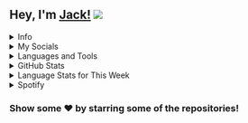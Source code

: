 ## Hey, I'm [Jack!](https://heyjack.info) <img src="https://raw.githubusercontent.com/therealheyjack/therealheyjack/master/wave.gif" width="30px">

<details><summary>Info</summary>
<p>

- 🔭 I’m currently working on [My Portfolio](https://github.com/).
- 🌱 I’m currently learning TypeScript / C#.
- 🏫 I’m currently studying [BSc (Honours) Computing and IT (Communications and Networking)](http://www.open.ac.uk/courses/computing-it/degrees/bsc-computing-it-communications-networking-q62-cnet)
- 💬 Ask me about Game Hosting.
- 📫 How to reach me: [Twitter - @HeyJack0001](https://twitter.com/HeyJack0001)
- 😄 Pronouns: He/His
- 😎 Fun fact: I spend almost 12 hours listening songs every day.
</p>
</details>

<details><summary>My Socials</summary>
<p>

[![Twitter: HeyJack0001](https://img.shields.io/twitter/follow/HeyJack0001?style=social)](https://twitter.com/HeyJack0001)
[![Linkedin: HeyJack0001](https://img.shields.io/badge/-HeyJack0001-blue?style=flat-square&logo=Linkedin&logoColor=white&link=https://www.linkedin.com/in/HeyJack0001/)](https://www.linkedin.com/in/HeyJack0001/)
[![GitHub therealheyjack](https://img.shields.io/github/followers/therealheyjack?label=follow&style=social)](https://github.com/therealheyjack)
[![website](https://img.shields.io/badge/PortfolioWebsite-heyjack.info-2648ff?style=flat-square&logo=google-chrome)](https://heyjack.info/)
[![discord](https://img.shields.io/badge/Discord-HeyJack%230001-7289DA?logo=discord)](https://discordapp.com/users/203317216106512384)
</p>
</details>

<details><summary>Languages and Tools</summary>
<p> 

<code><a href="https://www.javascript.com/"><img height="20" src="https://raw.githubusercontent.com/github/explore/80688e429a7d4ef2fca1e82350fe8e3517d3494d/topics/javascript/javascript.png"></a></code>
<code><a href="https://nodejs.org/"><img height="20" src="https://raw.githubusercontent.com/github/explore/80688e429a7d4ef2fca1e82350fe8e3517d3494d/topics/nodejs/nodejs.png"></a></code>
<code><a href="https://reactjs.org/"><img height="20" src="https://raw.githubusercontent.com/github/explore/80688e429a7d4ef2fca1e82350fe8e3517d3494d/topics/react/react.png"></a></code>
<code><a href="https://www.json.org/"><img height="20" src="https://raw.githubusercontent.com/github/explore/80688e429a7d4ef2fca1e82350fe8e3517d3494d/topics/json/json.png"></a></code>
<code><a href="https://es6.io/"><img height="20" src="https://raw.githubusercontent.com/github/explore/80688e429a7d4ef2fca1e82350fe8e3517d3494d/topics/es6/es6.png"></a></code>
<code><a href="https://www.docker.com/"><img height="20" src="https://raw.githubusercontent.com/github/explore/80688e429a7d4ef2fca1e82350fe8e3517d3494d/topics/docker/docker.png"></a></code>
<code><a href="https://babeljs.io/"><img height="20" src="https://raw.githubusercontent.com/github/explore/80688e429a7d4ef2fca1e82350fe8e3517d3494d/topics/babel/babel.png"></a></code>
</p>
</details>

<details><summary>GitHub Stats</summary>
<p>

<a href="https://github.com/therealheyjack">
 <img align="center" src="https://github-readme-stats.vercel.app/api?username=therealheyjack&show_icons=true&theme=dark&line_height=27" alt="Jack's github stats"/>
</a>
</p>
</details>

<details><summary>Language Stats for This Week</summary>
<p>

<!--START_SECTION:waka-->
![Code Time](http://img.shields.io/badge/Code%20Time-229%20hrs%2031%20mins-blue)

![Profile Views](http://img.shields.io/badge/Profile%20Views-0-blue)

**🐱 My GitHub Data** 

> 🏆 3 Contributions in the Year 2022
 > 
> 📦 81.5 kB Used in GitHub's Storage 
 > 
> 🚫 Not Opted to Hire
 > 
> 📜 3 Public Repositories 
 > 
> 🔑 4 Private Repositories  
 > 
**I'm an Early 🐤** 

```text
🌞 Morning    3 commits      █░░░░░░░░░░░░░░░░░░░░░░░░   4.23% 
🌆 Daytime    33 commits     ███████████░░░░░░░░░░░░░░   46.48% 
🌃 Evening    25 commits     ████████░░░░░░░░░░░░░░░░░   35.21% 
🌙 Night      10 commits     ███░░░░░░░░░░░░░░░░░░░░░░   14.08%

```
📅 **I'm Most Productive on Friday** 

```text
Monday       7 commits      ██░░░░░░░░░░░░░░░░░░░░░░░   9.86% 
Tuesday      11 commits     ███░░░░░░░░░░░░░░░░░░░░░░   15.49% 
Wednesday    10 commits     ███░░░░░░░░░░░░░░░░░░░░░░   14.08% 
Thursday     4 commits      █░░░░░░░░░░░░░░░░░░░░░░░░   5.63% 
Friday       26 commits     █████████░░░░░░░░░░░░░░░░   36.62% 
Saturday     8 commits      ██░░░░░░░░░░░░░░░░░░░░░░░   11.27% 
Sunday       5 commits      █░░░░░░░░░░░░░░░░░░░░░░░░   7.04%

```


📊 **This Week I Spent My Time On** 

```text
⌚︎ Time Zone: Europe/London

💬 Programming Languages: 
No Activity Tracked This Week

🔥 Editors: 
No Activity Tracked This Week

🐱‍💻 Projects: 
No Activity Tracked This Week

💻 Operating System: 
No Activity Tracked This Week

```

**I Mostly Code in JavaScript** 

```text
JavaScript               4 repos             ████████████░░░░░░░░░░░░░   50.0% 
Lua                      2 repos             ██████░░░░░░░░░░░░░░░░░░░   25.0% 
Python                   1 repo              ███░░░░░░░░░░░░░░░░░░░░░░   12.5% 
Shell                    1 repo              ███░░░░░░░░░░░░░░░░░░░░░░   12.5%

```


**Timeline**

![Chart not found](https://raw.githubusercontent.com/TheRealHeyJack/TheRealHeyJack/master/charts/bar_graph.png) 


 Last Updated on 16/03/2022 03:36:42 UTC
<!--END_SECTION:waka-->
</p>
</details>

<details><summary>Spotify</summary>
<p>

[![spotify-github-profile](https://spotify-github-profile.vercel.app/api/view?uid=h0sd8uxnbq3rs51ob32cqilmn&cover_image=true&theme=default)](https://github.com/kittinan/spotify-github-profile)
</p>
</details>

### Show some ❤️ by starring some of the repositories!
